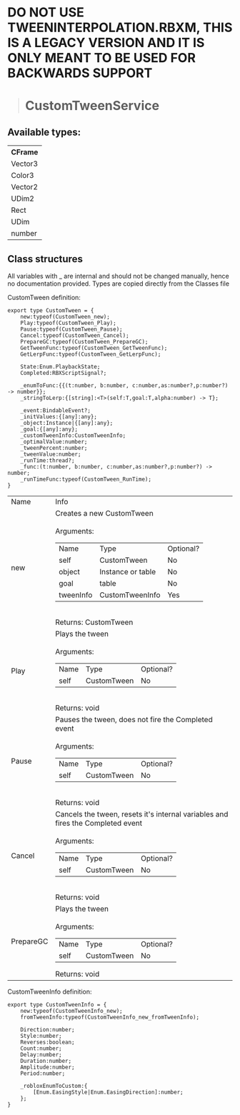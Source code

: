 # DO NOT USE TWEENINTERPOLATION.RBXM, THIS IS A LEGACY VERSION AND IT IS ONLY MEANT TO BE USED FOR BACKWARDS SUPPORT

> # CustomTweenService

## Available types:
<table>
  <tr>
    <th>CFrame</th>
  </tr>
  <tr>
    <td>Vector3</td>
  </tr>
  <tr>
    <td>Color3</td>
  </tr>
  <tr>
    <td>Vector2</td>
  </tr>
  <tr>
    <td>UDim2</td>
  </tr>
  <tr>
    <td>Rect</td>
  </tr>
  <tr>
    <td>UDim</td>
  </tr>
  <tr>
    <td>number</td>
  </tr>
</table>

## Class structures
All variables with _ are internal and should not be changed manually, hence no documentation provided. Types are copied directly from the Classes file


CustomTween definition:
```luau
export type CustomTween = {
	new:typeof(CustomTween_new);
	Play:typeof(CustomTween_Play);
	Pause:typeof(CustomTween_Pause);
	Cancel:typeof(CustomTween_Cancel);
	PrepareGC:typeof(CustomTween_PrepareGC);
	GetTweenFunc:typeof(CustomTween_GetTweenFunc);
	GetLerpFunc:typeof(CustomTween_GetLerpFunc);
	
	State:Enum.PlaybackState;
	Completed:RBXScriptSignal?;
	
	_enumToFunc:{{(t:number, b:number, c:number,as:number?,p:number?) -> number}};
	_stringToLerp:{[string]:<T>(self:T,goal:T,alpha:number) -> T};
	
	_event:BindableEvent?;
	_initValues:{[any]:any};
	_object:Instance|{[any]:any};
	_goal:{[any]:any};
	_customTweenInfo:CustomTweenInfo;
	_optimalValue:number;
	_tweenPercent:number;
	_tweenValue:number;
	_runTime:thread?;
	_func:(t:number, b:number, c:number,as:number?,p:number?) -> number;
	_runTimeFunc:typeof(CustomTween_RunTime);
}
```
<table>
    <tr>
        <td>Name</td>
        <td>Info</td>
    </tr>
    <tr>
        <td>new</td>
        <td>
            Creates a new CustomTween <br/> <br/>
            Arguments:
            <table>
                <tr>
                    <td>Name</td>
                    <td>Type</td>
                    <td>Optional?</td>
                </tr>
                <tr>
                    <td>self</td>
                    <td>CustomTween</td>
                    <td>No</td>
                </tr>
                <tr>
                    <td>object</td>
                    <td>Instance or table</td>
                    <td>No</td>
                </tr>
                <tr>
                    <td>goal</td>
                    <td>table</td>
                    <td>No</td>
                </tr>
                <tr>
                    <td>tweenInfo</td>
                    <td>CustomTweenInfo</td>
                    <td>Yes</td>
                </tr>
            </table> <br/>
            Returns: CustomTween
    </td>
    <tr>
        <td>Play</td>
        <td>
            Plays the tween <br/> <br/>
            Arguments:
            <table>
                <tr>
                    <td>Name</td>
                    <td>Type</td>
                    <td>Optional?</td>
                </tr>
		<tr>
                    <td>self</td>
                    <td>CustomTween</td>
                    <td>No</td>
                </tr>
            </table> <br/>
            Returns: void
    </td>
    <tr>
        <td>Pause</td>
        <td>
            Pauses the tween, does not fire the Completed event <br/> <br/>
            Arguments:
            <table>
                <tr>
                    <td>Name</td>
                    <td>Type</td>
                    <td>Optional?</td>
                </tr>
		<tr>
                    <td>self</td>
                    <td>CustomTween</td>
                    <td>No</td>
                </tr>
            </table> <br/>
            Returns: void
    </td>
    <tr>
        <td>Cancel</td>
        <td>
            Cancels the tween, resets it's internal variables and fires the Completed event<br/> <br/>
            Arguments:
            <table>
                <tr>
                    <td>Name</td>
                    <td>Type</td>
                    <td>Optional?</td>
                </tr>
		<tr>
                    <td>self</td>
                    <td>CustomTween</td>
                    <td>No</td>
                </tr>
            </table> <br/>
            Returns: void
    </td>
    <tr>
        <td>PrepareGC</td>
        <td>
            Plays the tween <br/> <br/>
            Arguments:
            <table>
                <tr>
                    <td>Name</td>
                    <td>Type</td>
                    <td>Optional?</td>
                </tr>
		<tr>
                    <td>self</td>
                    <td>CustomTween</td>
                    <td>No</td>
                </tr>
            </table>
            Returns: void
    </td>
</table>

CustomTweenInfo definition:
```luau
export type CustomTweenInfo = {
	new:typeof(CustomTweenInfo_new); 
	fromTweenInfo:typeof(CustomTweenInfo_new_fromTweenInfo);
	
	Direction:number;
	Style:number;
	Reverses:boolean;
	Count:number;
	Delay:number;
	Duration:number;
	Amplitude:number;
	Period:number;
	
	_robloxEnumToCustom:{
		[Enum.EasingStyle|Enum.EasingDirection]:number;
	};
}
```

